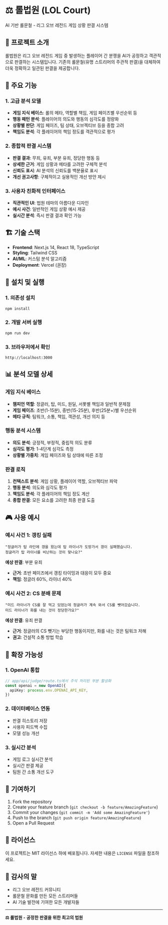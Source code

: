 # ⚖️ 롤법원 (LOL Court)

AI 기반 롤문철 - 리그 오브 레전드 게임 상황 판결 시스템

## 📖 프로젝트 소개

롤법원은 리그 오브 레전드 게임 중 발생하는 플레이어 간 분쟁을 AI가 공정하고 객관적으로 판결하는 시스템입니다. 기존의 롤문철(유명 스트리머의 주관적 판결)을 대체하여 더욱 정확하고 일관된 판결을 제공합니다.

## 🎯 주요 기능

### 1. 고급 분석 모델
- **게임 지식 베이스**: 롤의 메타, 역할별 책임, 게임 페이즈별 우선순위 등
- **행동 패턴 분석**: 플레이어의 의도와 행동의 심각도를 정량화
- **상황별 판단**: 게임 페이즈, 팀 상태, 오브젝티브 등을 종합 고려
- **책임도 분석**: 각 플레이어의 책임 정도를 객관적으로 평가

### 2. 종합적 판결 시스템
- **판결 결과**: 무죄, 유죄, 부분 유죄, 정당한 행동 등
- **상세한 근거**: 게임 상황과 메타를 고려한 구체적 분석
- **신뢰도 표시**: AI 분석의 신뢰도를 백분율로 표시
- **개선 권고사항**: 구체적이고 실용적인 개선 방안 제시

### 3. 사용자 친화적 인터페이스
- **직관적인 UI**: 법원 테마의 아름다운 디자인
- **예시 사건**: 일반적인 게임 상황 예시 제공
- **실시간 분석**: 즉시 판결 결과 확인 가능

## 🏗️ 기술 스택

- **Frontend**: Next.js 14, React 18, TypeScript
- **Styling**: Tailwind CSS
- **AI/ML**: 커스텀 분석 알고리즘
- **Deployment**: Vercel (권장)

## 🚀 설치 및 실행

### 1. 의존성 설치
```bash
npm install
```

### 2. 개발 서버 실행
```bash
npm run dev
```

### 3. 브라우저에서 확인
```
http://localhost:3000
```

## 📊 분석 모델 상세

### 게임 지식 베이스
- **챔피언 역할**: 정글러, 탑, 미드, 원딜, 서폿별 책임과 일반적 문제점
- **게임 페이즈**: 초반(1-15분), 중반(15-25분), 후반(25분+)별 우선순위
- **메타 규칙**: 팀워크, 소통, 책임, 객관성, 개선 의지 등

### 행동 분석 시스템
- **의도 분석**: 긍정적, 부정적, 중립적 의도 분류
- **심각도 평가**: 1-4단계 심각도 측정
- **상황별 가중치**: 게임 페이즈와 팀 상태에 따른 조정

### 판결 로직
1. **컨텍스트 분석**: 게임 상황, 플레이어 역할, 오브젝티브 파악
2. **행동 분석**: 의도와 심각도 평가
3. **책임도 분석**: 각 플레이어의 책임 정도 계산
4. **종합 판결**: 모든 요소를 고려한 최종 판결 도출

## 🎮 사용 예시

### 예시 사건 1: 갱킹 실패
```
"정글러가 탑 라인에 갱을 왔는데 탑 라이너가 도망가서 갱이 실패했습니다. 
정글러가 탑 라이너를 비난하는 것이 맞나요?"
```

**예상 판결**: 부분 유죄
- **근거**: 초반 페이즈에서 갱킹 타이밍과 대응이 모두 중요
- **책임**: 정글러 60%, 라이너 40%

### 예시 사건 2: CS 분배 문제
```
"미드 라이너가 CS를 잘 먹고 있었는데 정글러가 계속 와서 CS를 뺏어갔습니다. 
미드 라이너가 화를 내는 것이 정당한가요?"
```

**예상 판결**: 유죄 판결
- **근거**: 정글러의 CS 뺏기는 부당한 행동이지만, 화를 내는 것은 팀워크 저해
- **권고**: 건설적 소통 방법 학습

## 🔧 확장 가능성

### 1. OpenAI 통합
```typescript
// app/api/judge/route.ts에서 주석 처리된 부분 활성화
const openai = new OpenAI({
  apiKey: process.env.OPENAI_API_KEY,
})
```

### 2. 데이터베이스 연동
- 판결 히스토리 저장
- 사용자 피드백 수집
- 모델 성능 개선

### 3. 실시간 분석
- 게임 로그 실시간 분석
- 실시간 판결 제공
- 팀원 간 소통 개선 도구

## 🤝 기여하기

1. Fork the repository
2. Create your feature branch (`git checkout -b feature/AmazingFeature`)
3. Commit your changes (`git commit -m 'Add some AmazingFeature'`)
4. Push to the branch (`git push origin feature/AmazingFeature`)
5. Open a Pull Request

## 📝 라이선스

이 프로젝트는 MIT 라이선스 하에 배포됩니다. 자세한 내용은 `LICENSE` 파일을 참조하세요.

## 🙏 감사의 말

- 리그 오브 레전드 커뮤니티
- 롤문철 문화를 만든 모든 스트리머들
- AI 기술 발전에 기여한 모든 개발자들

---

**⚖️ 롤법원 - 공정한 판결을 위한 최고의 법원**
